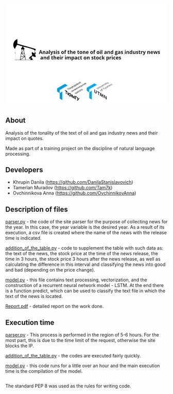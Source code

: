 <p align="center">
      <img src="logotype.png" width="700">
</p>


## About

Analysis of the tonality of the text of oil and gas industry news and their impact on quotes.

Made as part of a training project on the discipline of natural language processing.


## Developers

- Khrupin Danila (https://github.com/DanilaStanislavovich)
- Tamerlan Muradov (https://github.com/Tam7k)
- Ovchinnikova Anna (https://github.com/OvchinnikovAnna)

## Description of files
<p>
      <a href="/parser.py">parser.py</a> - the code of the site parser for the purpose of collecting news for the year.
      In this case, the year variable is the desired year. As a result of its execution, a csv file is created where the name of the news with the release time is      
      indicated.
</p>   
<p>
      <a href="/addition_of_the_table.py">addition_of_the_table.py</a> - code to supplement the table with such data as: the text of the news, the stock price at the time of the news release, the time in 3 hours, the stock price 3 hours after the news release, as well as calculating the difference in this interval and classifying the news into good and bad (depending on the price change).
</p>
<p>
      <a href="/model.py">model.py</a> - this file contains text processing, vectorization, and the construction of a recurrent neural network model - LSTM. At the end there is a function predict, which can be used to classify the text file in which the text of the news is located.
</p>
<p>
      <a href="/Report.pdf">Report.pdf</a> - detailed report on the work done.
</p>
      
## Execution time
<p>
      <a href="/parser.py">parser.py</a> - This process is performed in the region of 5-6 hours. For the most part, this is due to the time limit of the request, otherwise the site blocks the IP.
</p>
<p>
      <a href="/addition_of_the_table.py">addition_of_the_table.py</a> - the codes are executed fairly quickly.
</p>
<p>
      <a href="/model.py">model.py</a> - this code runs for a little over an hour and the main execution time is the compilation of the model.
</p>

##

The standard PEP 8 was used as the rules for writing code.
